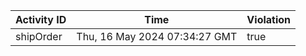| Activity ID | Time | Violation |
| --- | --- | --- |
| shipOrder | Thu, 16 May 2024 07:34:27 GMT | true |